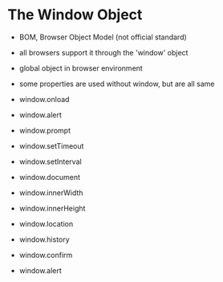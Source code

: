 # The Window Object

- BOM, Browser Object Model (not official standard)

- all browsers support it through the 'window' object

- global object in browser environment

- some properties are used without window, but are all same

- window.onload
- window.alert
- window.prompt
- window.setTimeout
- window.setInterval
- window.document
- window.innerWidth
- window.innerHeight
- window.location
- window.history
- window.confirm
- window.alert
